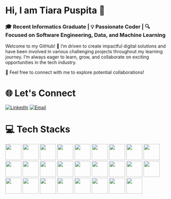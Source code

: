 # Hi, I am Tiara Puspita 👋

### 🎓 Recent Informatics Graduate | 💡 Passionate Coder | 🔍 Focused on Software Engineering, Data, and Machine Learning

Welcome to my GitHub! 🚀 I’m  driven to create impactful digital solutions and have been involved in various challenging projects throughout my learning journey. I’m always eager to learn, grow, and collaborate on exciting opportunities in the tech industry.

📩 Feel free to connect with me to explore potential collaborations!

# 🌐 Let's Connect

[![LinkedIn](https://github.com/user-attachments/assets/4400a1a6-6a0d-4aea-80f1-4aca0f76e0fb)](https://www.linkedin.com/in/tiarapuspita-/) [![Email](https://github.com/user-attachments/assets/e13d44f6-171b-4b00-9751-40e38b06ea38)](mailto:puspitatiara14@gmail.com)


# 💻 Tech Stacks 

<img src="https://github.com/user-attachments/assets/7ed184bb-f1a1-4918-beed-e34f4a7f6810" width="50" /> 
<img src="https://github.com/user-attachments/assets/612e1dfe-4e62-4510-9569-87b6e31ab0eb" width="50" /> 
<img src="https://github.com/user-attachments/assets/e8405317-35ac-4b79-ab53-1725282bcfce" width="50" /> 
<img src="https://github.com/user-attachments/assets/88ce1129-bb1f-4297-8281-3907d7946898" width="50" /> 
<img src="https://github.com/user-attachments/assets/9f8606f5-14f4-4087-8f13-bfeebf7f5059" width="50" /> 
<img src="https://github.com/user-attachments/assets/80c98546-9b56-4e54-9353-41026e59a9a1" width="50" /> 
<img src="https://github.com/user-attachments/assets/ea38674c-9682-4e93-bca0-286e81aa3297" width="50" /> 
<img src="https://github.com/user-attachments/assets/1f4a9f9d-d537-4558-bcbd-c049dc81608f" width="50" /> 
<img src="https://github.com/user-attachments/assets/499b56a2-fe0c-47af-9798-3f026071f72d" width="50" /> 
<img src="https://github.com/user-attachments/assets/83c960f8-1aa6-4175-b0b5-e4e6c8e726bd" width="50" /> 
<img src="https://github.com/user-attachments/assets/a1e2a11f-4cce-4dc7-b57e-222801f9a3d5" width="50" /> 
<img src="https://github.com/user-attachments/assets/f4c46729-9bb2-469e-8049-10917635c0ca" width="50" /> 
<img src="https://github.com/user-attachments/assets/a60cb784-a2e2-47e3-a458-4fc4dcf5e67a" width="50" /> 
<img src="https://github.com/user-attachments/assets/ba7b3a2c-1b72-49f2-95f7-7e091ba2d133" width="50" /> 
<img src="https://github.com/user-attachments/assets/a62b5bbb-ce73-4e8a-bc02-e8635e24b240" width="50" /> 
<img src="https://github.com/user-attachments/assets/22ef58cf-4bf7-4e9d-8dc7-852c23f9efe7" width="50" /> 
<img src="https://github.com/user-attachments/assets/75395f67-a0a3-4d68-aae6-c458f50cf432" width="50" /> 
<img src="https://github.com/user-attachments/assets/159086fc-79fd-4860-9670-26a8949e04b3" width="50" /> 
<img src="https://github.com/user-attachments/assets/d70efb73-3d2a-4cf8-bdf6-2e8a703a7630" width="50" /> 
<img src="https://github.com/user-attachments/assets/c4f737be-460d-4748-81a9-0af3fd59a4cb" width="50" /> 
<img src="https://github.com/user-attachments/assets/d8daa3bb-cd22-4f08-9230-9b65965a57f0" width="50" /> 
<img src="https://github.com/user-attachments/assets/ccb4a4d7-76e1-4ff1-ab25-80d065346e10" width="50" /> 
<img src="https://github.com/user-attachments/assets/5348377b-cd01-4dd8-a129-5420dc086621" width="50" /> 
<img src="https://github.com/user-attachments/assets/c4c21067-81b4-4c42-8121-2b50a37fad96" width="50" /> 
<img src="https://github.com/user-attachments/assets/733023ce-fb1a-434d-9404-24ca4a80cf93" width="50" /> 
<img src="https://github.com/user-attachments/assets/7a6162ab-c866-494f-9c40-5d087d2a9d4a" width="50" /> 






















